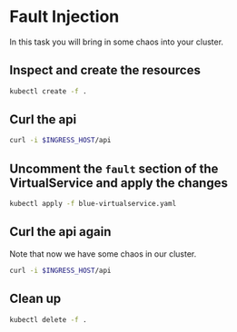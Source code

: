 # Fault Injection

In this task you will bring in some chaos into your cluster.

## Inspect and create the resources

```bash
kubectl create -f .
```

## Curl the api

```bash
curl -i $INGRESS_HOST/api
```

## Uncomment the `fault` section of the VirtualService and apply the changes

```bash
kubectl apply -f blue-virtualservice.yaml
```

## Curl the api again

Note that now we have some chaos in our cluster.

```bash
curl -i $INGRESS_HOST/api
```

## Clean up

```bash
kubectl delete -f .
```
